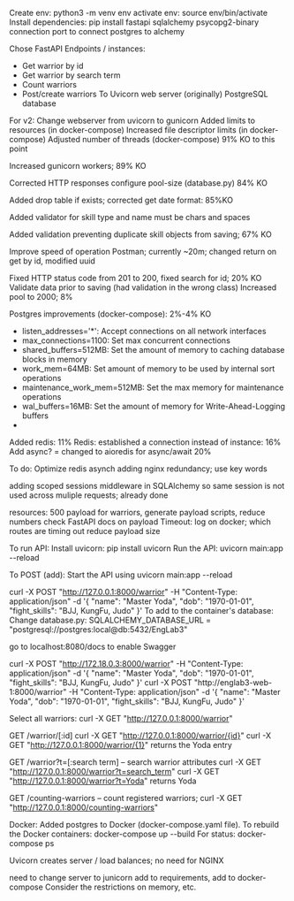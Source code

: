 Create env:
python3 -m venv env
activate env:
source env/bin/activate
Install dependencies:
pip install fastapi sqlalchemy psycopg2-binary
connection port to connect postgres to alchemy

Chose FastAPI
Endpoints / instances: 
 - Get warrior by id
 - Get warrior by search term
 - Count warriors
 - Post/create warriors
To Uvicorn web server (originally)
PostgreSQL database


For v2:
Change webserver from uvicorn to gunicorn
Added limits to resources (in docker-compose)
Increased file descriptor limits (in docker-compose)
Adjusted number of threads (docker-compose)
91% KO to this point

Increased gunicorn workers; 89% KO

Corrected HTTP responses
configure pool-size (database.py)
84% KO

Added drop table if exists; corrected get date format: 85%KO

Added validator for skill type and name must be chars and spaces

Added validation preventing duplicate skill objects from saving; 67% KO

Improve speed of operation
Postman; currently ~20m;
changed return on get by id, modified uuid

Fixed HTTP status code from 201 to 200, fixed search for id; 20% KO
Validate data prior to saving (had validation in the wrong class)
Increased pool to 2000; 8%

Postgres improvements (docker-compose): 2%-4% KO
- listen_addresses='*': Accept connections on all network interfaces
- max_connections=1100: Set max concurrent connections
- shared_buffers=512MB: Set the amount of memory to caching database blocks in memory
- work_mem=64MB: Set amount of memory to be used by internal sort operations
- maintenance_work_mem=512MB: Set the max memory for maintenance operations
- wal_buffers=16MB: Set the amount of memory for Write-Ahead-Logging buffers
- 
  

Added redis: 11%
Redis: established a connection instead of instance: 16%
Add async? = changed to aioredis for async/await
20%

To do:
Optimize redis asynch
adding nginx
redundancy; 
use key words








adding scoped sessions middleware in SQLAlchemy so same session is not used across muliple requests; already done




resources: 500 payload for warriors, generate payload scripts, reduce numbers
check FastAPI docs on payload
Timeout: log on docker; which routes are timing out
reduce payload size


To run API:
Install uvicorn: pip install uvicorn 
Run the API: uvicorn main:app --reload

To POST (add):
Start the API using uvicorn main:app --reload

curl -X POST "http://127.0.0.1:8000/warrior" -H "Content-Type: application/json" -d '{
    "name": "Master Yoda",
    "dob": "1970-01-01",
    "fight_skills": "BJJ, KungFu, Judo"
}'
To add to the container's database:
Change database.py: SQLALCHEMY_DATABASE_URL = "postgresql://postgres:local@db:5432/EngLab3"

go to localhost:8080/docs to enable Swagger

curl -X POST "http://172.18.0.3:8000/warrior" -H "Content-Type: application/json" -d '{
    "name": "Master Yoda",
    "dob": "1970-01-01",
    "fight_skills": "BJJ, KungFu, Judo"
}'
curl -X POST "http://englab3-web-1:8000/warrior" -H "Content-Type: application/json" -d '{
    "name": "Master Yoda",
    "dob": "1970-01-01",
    "fight_skills": "BJJ, KungFu, Judo"
}'

Select all warriors:
curl -X GET "http://127.0.0.1:8000/warrior"


GET /warrior/[:id] 
curl -X GET "http://127.0.0.1:8000/warrior/{id}"
curl -X GET "http://127.0.0.1:8000/warrior/{1}" returns the Yoda entry


GET /warrior?t=[:search term] – search warrior attributes 
curl -X GET "http://127.0.0.1:8000/warrior?t=search_term"
curl -X GET "http://127.0.0.1:8000/warrior?t=Yoda" returns Yoda


GET /counting-warriors – count registered warriors;
curl -X GET "http://127.0.0.1:8000/counting-warriors"

Docker: Added postgres to Docker (docker-compose.yaml file). 
To rebuild the Docker containers: docker-compose up --build
For status: docker-compose ps

Uvicorn creates server / load balances; no need for NGINX

need to change server to junicorn
add to requirements, add to docker-compose
Consider the restrictions on memory, etc.